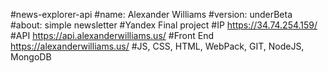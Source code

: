 #news-explorer-api
#name: Alexander Williams
#version: underBeta
#about: simple newsletter
#Yandex Final project
#IP https://34.74.254.159/
#API https://api.alexanderwilliams.us/
#Front End https://alexanderwilliams.us/
#JS, CSS, HTML, WebPack, GIT, NodeJS, MongoDB